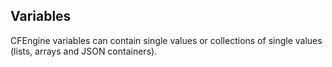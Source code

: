 ## Variables

CFEngine variables can contain single values or collections of single values (lists, arrays and JSON containers).
